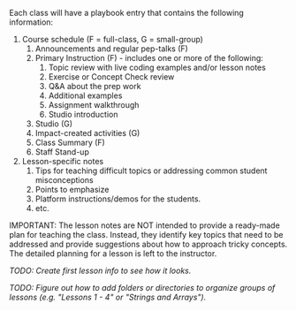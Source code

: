 Each class will have a playbook entry that contains the following information:
1. Course schedule (F = full-class, G = small-group)
   1. Announcements and regular pep-talks (F)
   1. Primary Instruction (F) - includes one or more of the following:
      1. Topic review with live coding examples and/or lesson notes
      1. Exercise or Concept Check review
      1. Q&A about the prep work
      1. Additional examples
      1. Assignment walkthrough
      1. Studio introduction
   1. Studio (G)
   1. Impact-created activities (G)
   1. Class Summary (F)
   1. Staff Stand-up
1. Lesson-specific notes
   1. Tips for teaching difficult topics or addressing common student misconceptions
   1. Points to emphasize
   1. Platform instructions/demos for the students.
   1. etc.

IMPORTANT: The lesson notes are NOT intended to provide a ready-made plan for teaching the class. Instead, they identify key topics that need to be addressed and provide suggestions about how to approach tricky concepts. The detailed planning for a lesson is left to the instructor.

_TODO: Create first lesson info to see how it looks._

_TODO: Figure out how to add folders or directories to organize groups of lessons (e.g. "Lessons 1 - 4" or "Strings and Arrays")._
